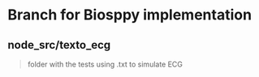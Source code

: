 # Branch for Biosppy implementation


## node_src/texto_ecg
> folder with the tests using .txt to simulate ECG
